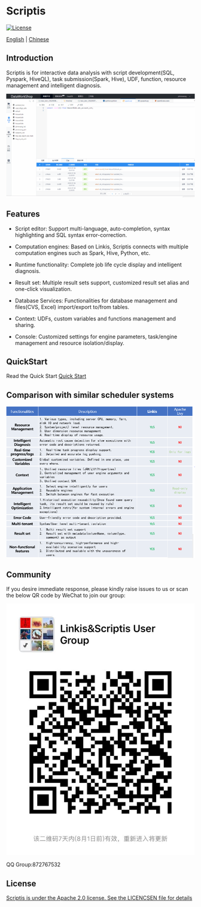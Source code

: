 Scriptis
============

[![License](https://img.shields.io/badge/license-Apache%202-4EB1BA.svg)](https://www.apache.org/licenses/LICENSE-2.0.html)

[English](docs/en_US/README.md) | [Chinese](docs/zh_CN/README.md)

## Introduction

Scriptis is for interactive data analysis with script development(SQL, Pyspark, HiveQL), task submission(Spark, Hive), UDF, function, resource management and intelligent diagnosis.

![运行时功能](docs/zh_CN/images/readme/running.gif)

## Features

* Script editor: Support multi-language, auto-completion, syntax highlighting and SQL syntax error-correction.

* Computation engines: Based on Linkis, Scriptis connects with multiple computation engines such as Spark, Hive, Python, etc.

* Runtime functionality: Complete job life cycle display and intelligent diagnosis.

* Result set: Multiple result sets support, customized result set alias and one-click visualization. 

* Database Services: Functionalities for database management and files(CVS, Excel) import/export to/from tables.

* Context: UDFs, custom variables and functions management and sharing.

* Console: Customized settings for engine parameters, task/engine management and resource isolation/display.


## QuickStart

Read the Quick Start [Quick Start](/docs/en_US/ch3/Scriptis_Quick_Start.md)

## Comparison with similar scheduler systems
![Comparison](/docs/en_US/images/readme/Comparison.png)

## Community
If you desire immediate response, please kindly raise issues to us or scan the below QR code by WeChat to join our group:

![WeChat](/docs/en_US/images/wechat.jpg)

QQ  Group:872767532

## License

[Scriptis is under the Apache 2.0 license. See the LICENCSEN file for details]((http://www.apache.org/licenses/LICENSE-2.0))
